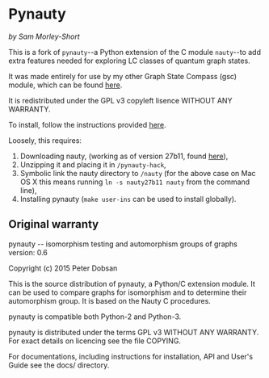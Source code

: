 # Pynauty
*by Sam Morley-Short*

This is a fork of `pynauty`--a Python extension of the C module `nauty`--to add extra features needed for exploring LC classes of quantum graph states.

It was made entirely for use by my other Graph State Compass (gsc) module, which can be found [here](https://github.com/sammorley-short/gsc).

It is redistributed under the GPL v3 copyleft lisence WITHOUT ANY WARRANTY.

To install, follow the instructions provided [here](https://web.cs.dal.ca/~peter/software/pynauty/html/install.html).

Loosely, this requires:

1. Downloading nauty, (working as of version 27b11, found [here](http://users.cecs.anu.edu.au/~bdm/nauty/nauty27b11.tar.gz)),
2. Unzipping it and placing it in `/pynauty-hack`,
3. Symbolic link the nauty directory to `/nauty` (for the above case on Mac OS X this means running `ln -s nauty27b11 nauty` from the command line),
4. Installing pynauty (`make user-ins` can be used to install globally).

## Original warranty

pynauty  --  isomorphism testing and automorphism groups of graphs
version: 0.6

Copyright (c) 2015 Peter Dobsan

This is the source distribution of pynauty, a Python/C extension module.
It can be used to compare graphs for isomorphism and to determine their
automorphism group. It is based on the Nauty C procedures.

pynauty is compatible both Python-2 and Python-3.

pynauty is distributed under the terms GPL v3 WITHOUT ANY WARRANTY.
For exact details on licencing see the file COPYING.

For documentations, including instructions for  installation, API and
User's Guide see the docs/ directory.


